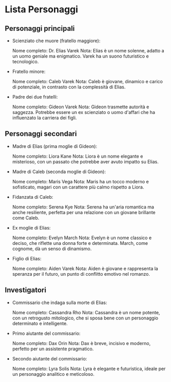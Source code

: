 # Lista Personaggi

## Personaggi principali

- Scienziato che muore (fratello maggiore):

    Nome completo: Dr. Elias Varek
    Nota: Elias è un nome solenne, adatto a un uomo geniale ma enigmatico. Varek ha un suono futuristico e tecnologico.

- Fratello minore:

    Nome completo: Caleb Varek
    Nota: Caleb è giovane, dinamico e carico di potenziale, in contrasto con la complessità di Elias.

- Padre dei due fratelli:

    Nome completo: Gideon Varek
    Nota: Gideon trasmette autorità e saggezza. Potrebbe essere un ex scienziato o uomo d'affari che ha influenzato la carriera dei figli.

## Personaggi secondari

- Madre di Elias (prima moglie di Gideon):

    Nome completo: Liora Kane
    Nota: Liora è un nome elegante e misterioso, con un passato che potrebbe aver avuto impatto su Elias.

- Madre di Caleb (seconda moglie di Gideon):

    Nome completo: Maris Vega
    Nota: Maris ha un tocco moderno e sofisticato, magari con un carattere più calmo rispetto a Liora.

- Fidanzata di Caleb:

    Nome completo: Serena Kye
    Nota: Serena ha un'aria romantica ma anche resiliente, perfetta per una relazione con un giovane brillante come Caleb.

- Ex moglie di Elias:

    Nome completo: Evelyn March
    Nota: Evelyn è un nome classico e deciso, che riflette una donna forte e determinata. March, come cognome, dà un senso di dinamismo.

- Figlio di Elias:

    Nome completo: Aiden Varek
    Nota: Aiden è giovane e rappresenta la speranza per il futuro, un punto di conflitto emotivo nel romanzo.

## Investigatori

- Commissario che indaga sulla morte di Elias:

    Nome completo: Cassandra Rho
    Nota: Cassandra è un nome potente, con un retrogusto mitologico, che si sposa bene con un personaggio determinato e intelligente.

- Primo aiutante del commissario:

    Nome completo: Dax Orin
    Nota: Dax è breve, incisivo e moderno, perfetto per un assistente pragmatico.

- Secondo aiutante del commissario:

    Nome completo: Lyra Solis
    Nota: Lyra è elegante e futuristica, ideale per un personaggio analitico e meticoloso.